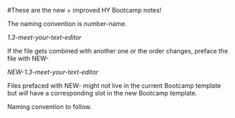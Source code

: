 #These are the new + improved HY Bootcamp notes!

The naming convention is number-name. 

  *1.3-meet-your-text-editor*

If the file gets combined with another one or the order changes, preface the file with NEW-

  *NEW-1.3-meet-your-text-editor*

Files prefaced with NEW- might not live in the current Bootcamp template but _will_ have a corresponding slot in the new Bootcamp template.

Naming convention to follow.